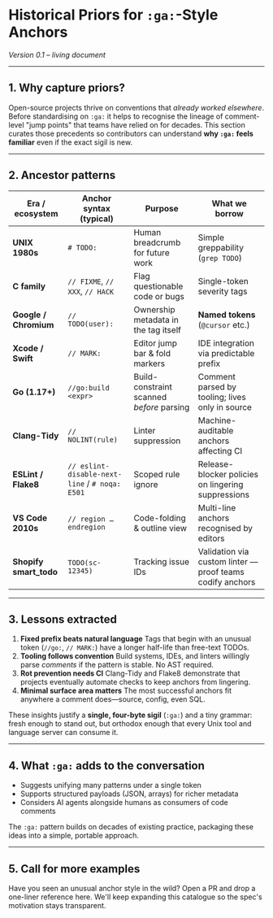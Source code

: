 # Historical Priors for `:ga:`-Style Anchors
<!-- :ga:tldr Historical precedents and inspiration for grep-anchor patterns -->
<!-- :ga:docs Analysis of prior art in code annotation systems -->

*Version 0.1 – living document*

---

## 1. Why capture priors?

Open-source projects thrive on conventions that *already worked elsewhere*. Before standardising on `:ga:` it helps to recognise the lineage of comment-level "jump points" that teams have relied on for decades. This section curates those precedents so contributors can understand **why `:ga:` feels familiar** even if the exact sigil is new.

---

## 2. Ancestor patterns

| Era / ecosystem         | Anchor syntax (typical)                        | Purpose                                   | What we borrow                                            |
| ----------------------- | ---------------------------------------------- | ----------------------------------------- | --------------------------------------------------------- |
| **UNIX 1980s**          | `# TODO:`                                      | Human breadcrumb for future work          | Simple greppability (`grep TODO`)                         |
| **C family**            | `// FIXME`, `// XXX`, `// HACK`               | Flag questionable code or bugs            | Single-token severity tags                                |
| **Google / Chromium**   | `// TODO(user):`                               | Ownership metadata in the tag itself      | **Named tokens** (`@cursor` etc.)                         |
| **Xcode / Swift**       | `// MARK:`                                     | Editor jump bar & fold markers            | IDE integration via predictable prefix                    |
| **Go (1.17+)**          | `//go:build <expr>`                            | Build-constraint scanned *before* parsing | Comment parsed by tooling; lives only in source           |
| **Clang-Tidy**          | `// NOLINT(rule)`                              | Linter suppression                        | Machine-auditable anchors affecting CI                    |
| **ESLint / Flake8**     | `// eslint-disable-next-line` / `# noqa: E501` | Scoped rule ignore                        | Release-blocker policies on lingering suppressions        |
| **VS Code 2010s**       | `// region … endregion`                        | Code-folding & outline view               | Multi-line anchors recognised by editors                  |
| **Shopify smart_todo**  | `TODO(sc-12345)`                               | Tracking issue IDs                        | Validation via custom linter — proof teams codify anchors |

---

## 3. Lessons extracted

1. **Fixed prefix beats natural language**
   Tags that begin with an unusual token (`//go:`, `// MARK:`) have a longer half-life than free-text TODOs.
2. **Tooling follows convention**
   Build systems, IDEs, and linters willingly parse *comments* if the pattern is stable. No AST required.
3. **Rot prevention needs CI**
   Clang-Tidy and Flake8 demonstrate that projects eventually automate checks to keep anchors from lingering.
4. **Minimal surface area matters**
   The most successful anchors fit anywhere a comment does—source, config, even SQL.

These insights justify a **single, four-byte sigil** (`:ga:`) and a tiny grammar: fresh enough to stand out, but orthodox enough that every Unix tool and language server can consume it.

---

## 4. What `:ga:` adds to the conversation

* Suggests unifying many patterns under a single token
* Supports structured payloads (JSON, arrays) for richer metadata
* Considers AI agents alongside humans as consumers of code comments

The `:ga:` pattern builds on decades of existing practice, packaging these ideas into a simple, portable approach.

---

## 5. Call for more examples

Have you seen an unusual anchor style in the wild? Open a PR and drop a one-liner reference here. We'll keep expanding this catalogue so the spec's motivation stays transparent.